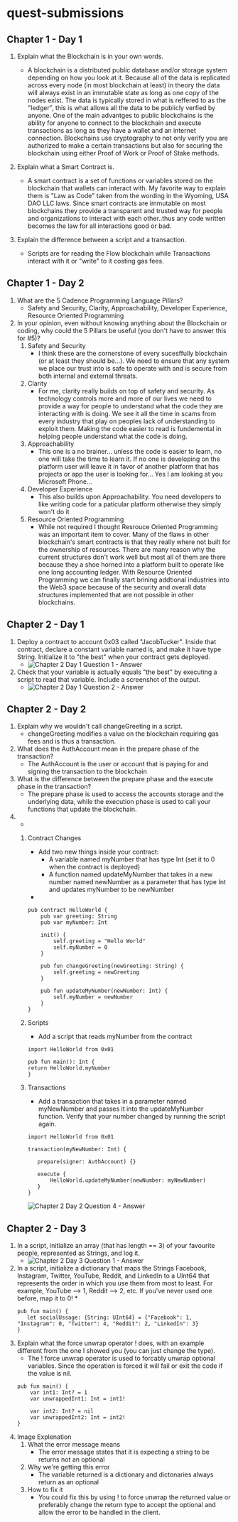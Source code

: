 # quest-submissions



## Chapter 1 - Day 1

1. Explain what the Blockchain is in your own words.
    * A blockchain is a distributed public database and/or storage system depending on how you look at it. Because all of the data is replicated across every node (in most blockchain at least) in theory the data will always exist in an immutable state as long as one copy of the nodes exist. The data is typically stored in what is reffered to as the "ledger", this is what allows all the data to be publicly verfied by anyone. One of the main advantges to public blockchains is the ability for anyone to connect to the blockchain and execute transactions as long as they have a wallet and an internet connection. Blockchains use cryptography to not only verify you are authorized to make a certain transactions but also for securing the blockchain using either Proof of Work or Proof of Stake methods.

2. Explain what a Smart Contract is. 
    * A smart contract is a set of functions or variables stored on the blockchain that wallets can interact with. My favorite way to explain them is "Law as Code" taken from the wording in the Wyoming, USA DAO LLC laws. Since smart contracts are immutable on most blockchains they provide a transparent and trusted way for people and organizations to interact with each other..thus any code written becomes the law for all interactions good or bad.

3. Explain the difference between a script and a transaction.
    * Scripts are for reading the Flow blockchain while Transactions interact with it or "write" to it costing gas fees.
## Chapter 1 - Day 2

1. What are the 5 Cadence Programming Language Pillars?
    * Safety and Security, Clarity, Approachability, Developer Experience, Resource Oriented Programming
2. In your opinion, even without knowing anything about the Blockchain or coding, why could the 5 Pillars be useful (you don't have to answer this for #5)?
    1. Safety and Security
        * I think these are the cornerstone of every sucesffully blockchain (or at least they should be...). We need to ensure that any system we place our trust into is safe to operate with and is secure from both internal and external threats.
    2. Clarity
        * For me, clarity really builds on top of safety and security. As technology controls more and more of our lives we need to provide a way for people to understand what the code they are interacting with is doing. We see it all the time in scams from every industry that play on peoples lack of understanding to exploit them. Making the code easier to read is fundemental in helping people understand what the code is doing.
    3. Approachability
        * This one is a no brainer... unless the code is easier to learn, no one will take the time to learn it. If no one is developing on the platform user will leave it in favor of another platform that has projects or app the user is looking for... Yes I am looking at you Microsoft Phone...
    4. Developer Experience
        * This also builds upon Approachability. You need developers to like writing code for a paticular platform otherwise they simply won't do it
    5. Resource Oriented Programming
        * While not required I thought Resrouce Oriented Programming was an important item to cover. Many of the flaws in other blockchain's smart contracts is that they really where not built for the ownership of resources. There are many reason why the current structures don't work well but most all of them are there because they a shoe horned into a platform built to operate like one long accounting ledger. With Resource Oriented Programming we can finally start brining addtional industries into the Web3 space because of the security and overall data structures implemented that are not possible in other blockchains.
## Chapter 2 - Day 1

1. Deploy a contract to account 0x03 called "JacobTucker". Inside that contract, declare a constant variable named is, and make it have type String. Initialize it to "the best" when your contract gets deployed.
    * ![Chapter 2 Day 1 Question 1 - Answer](images/C2D1Q1.png)
2. Check that your variable is actually equals "the best" by executing a script to read that variable. Include a screenshot of the output.
    * ![Chapter 2 Day 1 Question 2 - Answer](images/C2D1Q2.png)
## Chapter 2 - Day 2

1. Explain why we wouldn't call changeGreeting in a script.
    * changeGreeting modifies a value on the blockchain requiring gas fees and is thus a transaction.
2. What does the AuthAccount mean in the prepare phase of the transaction?
    * The AuthAccount is the user or account that is paying for and signing the transaction to the blockchain
3. What is the difference between the prepare phase and the execute phase in the transaction?
    * The prepare phase is used to access the accounts storage and the underlying data, while the execution phase is used to call your functions that update the blockchain.
4. -
    1. Contract Changes
        * Add two new things inside your contract:
            * A variable named myNumber that has type Int (set it to 0 when the contract is deployed)
            * A function named updateMyNumber that takes in a new number named newNumber as a parameter that has type Int and updates myNumber to be newNumber
        * 
        ``` cadence
        pub contract HelloWorld {
            pub var greeting: String
            pub var myNumber: Int

            init() {
                self.greeting = "Hello World"
                self.myNumber = 0
            }

            pub fun changeGreeting(newGreeting: String) {
                self.greeting = newGreeting
            }

            pub fun updateMyNumber(newNumber: Int) {
                self.myNumber = newNumber
            }
        }
        ```
    2. Scripts
        * Add a script that reads myNumber from the contract

         ``` cadence
        import HelloWorld from 0x01

        pub fun main(): Int {
        return HelloWorld.myNumber
        }
        ```
    3. Transactions
        * Add a transaction that takes in a parameter named myNewNumber and passes it into the updateMyNumber function. Verify that your number changed by running the script again.

         ``` cadence
        import HelloWorld from 0x01

        transaction(myNewNumber: Int) {

            prepare(signer: AuthAccount) {}

            execute {
                HelloWorld.updateMyNumber(newNumber: myNewNumber)
            }
        }
        ```
        ![Chapter 2 Day 2 Question 4 - Answer](images/C2D2Q4.png)
    
## Chapter 2 - Day 3

1. In a script, initialize an array (that has length == 3) of your favourite people, represented as Strings, and log it.
    * ![Chapter 2 Day 3 Question 1 - Answer](images/C2D3Q1.png)
2. In a script, initialize a dictionary that maps the Strings Facebook, Instagram, Twitter, YouTube, Reddit, and LinkedIn to a UInt64 that represents the order in which you use them from most to least. For example, YouTube --> 1, Reddit --> 2, etc. If you've never used one before, map it to 0!
    *
     ``` cadence
    pub fun main() {
        let socialUssage: {String: UInt64} = {"Facebook": 1, "Instagram": 0, "Twitter": 4, "Reddit": 2, "LinkedIn": 3}
    }
    ```
3. Explain what the force unwrap operator ! does, with an example different from the one I showed you (you can just change the type).
    * The ! force unwrap operator is used to forcably unwrap optional variables. Since the operation is forced it will fail or exit the code if the value is nil.
    ``` cadence
    pub fun main() {
        var int1: Int? = 1
        var unwrappedInt1: Int = int1!  

        var int2: Int? = nil
        var unwrappedInt2: Int = int2! 
    }
    ```
4. Image Explenation
    1. What the error message means
        * The error message states that it is expecting a string to be returns not an optional
    2. Why we're getting this error
        * The variable returned is a dictionary and dictonaries always return as an optional
    3. How to fix it
        * You could fix this by using ! to force unwrap the returned value or preferably change the return type to accept the optional and allow the error to be handled in the client.
